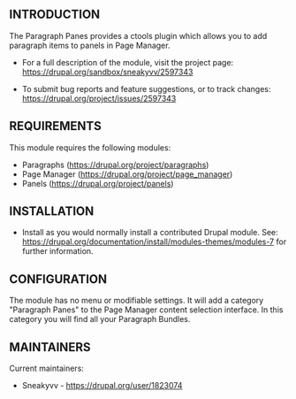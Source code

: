 INTRODUCTION
------------

The Paragraph Panes provides a ctools plugin which allows you to add paragraph
items to panels in Page Manager.

 * For a full description of the module, visit the project page:
   https://drupal.org/sandbox/sneakyvv/2597343

 * To submit bug reports and feature suggestions, or to track changes:
   https://drupal.org/project/issues/2597343

REQUIREMENTS
------------

This module requires the following modules:

 * Paragraphs (https://drupal.org/project/paragraphs)
 * Page Manager (https://drupal.org/project/page_manager)
 * Panels (https://drupal.org/project/panels)

INSTALLATION
------------

 * Install as you would normally install a contributed Drupal module. See:
   https://drupal.org/documentation/install/modules-themes/modules-7
   for further information.
   
CONFIGURATION
-------------

The module has no menu or modifiable settings. It will add a category "Paragraph
Panes" to the Page Manager content selection interface. In this category you
will find all your Paragraph Bundles.

MAINTAINERS
-----------

Current maintainers:
 * Sneakyvv - https://drupal.org/user/1823074
